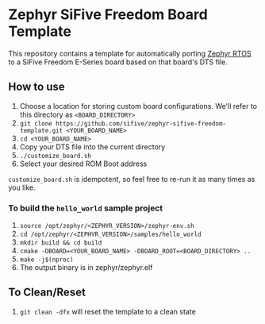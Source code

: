 # Zephyr SiFive Freedom Board Template

This repository contains a template for automatically porting [Zephyr RTOS](https://zephyrproject.org) to a SiFive Freedom E-Series board based on that board's DTS file.

## How to use

1. Choose a location for storing custom board configurations. We'll refer to this directory as `<BOARD_DIRECTORY>`
2. `git clone https://github.com/sifive/zephyr-sifive-freedom-template.git <YOUR_BOARD_NAME>`
3. `cd <YOUR_BOARD_NAME>`
4. Copy your DTS file into the current directory
5. `./customize_board.sh`
6. Select your desired ROM Boot address

`customize_board.sh` is idempotent, so feel free to re-run it as many times as you like.

### To build the `hello_world` sample project

1. `source /opt/zephyr/<ZEPHYR_VERSION>/zephyr-env.sh`
2. `cd /opt/zephyr/<ZEPHYR_VERSION>/samples/hello_world`
3. `mkdir build && cd build`
4. `cmake -DBOARD=<YOUR_BOARD_NAME> -DBOARD_ROOT=<BOARD_DIRECTORY> ..`
5. `make -j$(nproc)`
6. The output binary is in zephyr/zephyr.elf

## To Clean/Reset

1. `git clean -dfx` will reset the template to a clean state

